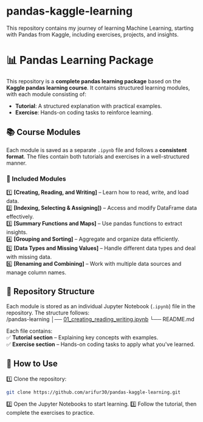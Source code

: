 # pandas-kaggle-learning
This repository contains my journey of learning Machine Learning, starting with Pandas from Kaggle, including exercises, projects, and insights.


# 📊 Pandas Learning Package  

This repository is a **complete pandas learning package** based on the **Kaggle pandas learning course**. It contains structured learning modules, with each module consisting of:  

- **Tutorial**: A structured explanation with practical examples.  
- **Exercise**: Hands-on coding tasks to reinforce learning.  

## 📚 Course Modules  

Each module is saved as a separate `.ipynb` file and follows a **consistent format**. The files contain both tutorials and exercises in a well-structured manner.  

### 🔹 Included Modules  
1️⃣ **[Creating, Reading, and Writing]** – Learn how to read, write, and load data.  
2️⃣ **[Indexing, Selecting & Assigning])** – Access and modify DataFrame data effectively.  
3️⃣ **[Summary Functions and Maps]** – Use pandas functions to extract insights.  
4️⃣ **[Grouping and Sorting]** – Aggregate and organize data efficiently.  
5️⃣ **[Data Types and Missing Values]** – Handle different data types and deal with missing data.  
6️⃣ **[Renaming and Combining]** – Work with multiple data sources and manage column names.  

## 📂 Repository Structure  
Each module is stored as an individual Jupyter Notebook (`.ipynb`) file in the repository. The structure follows:  
/pandas-learning
│── [01_creating_reading_writing.ipynb](https://github.com/arifur30/pandas-kaggle-learning/blob/main/exercise-creating-reading-and-writing.ipynb)
└── README.md

Each file contains:  
✅ **Tutorial section** – Explaining key concepts with examples.  
✅ **Exercise section** – Hands-on coding tasks to apply what you've learned.  

## 🚀 How to Use  
1️⃣ Clone the repository:  
   ```bash
   git clone https://github.com/arifur30/pandas-kaggle-learning.git
```
2️⃣ Open the Jupyter Notebooks to start learning.
3️⃣ Follow the tutorial, then complete the exercises to practice.
